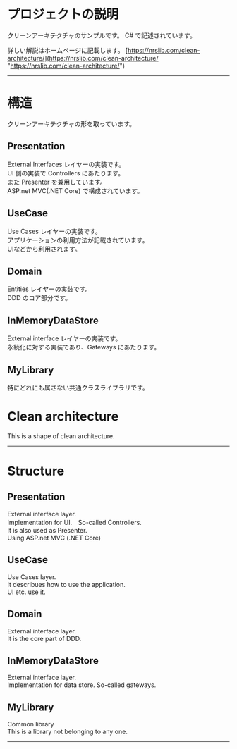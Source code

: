 # プロジェクトの説明
クリーンアーキテクチャのサンプルです。
C# で記述されています。

詳しい解説はホームページに記載します。
[https://nrslib.com/clean-architecture/](https://nrslib.com/clean-architecture/ "https://nrslib.com/clean-architecture/")

-----

# 構造
クリーンアーキテクチャの形を取っています。

## Presentation
External Interfaces レイヤーの実装です。  
UI 側の実装で Controllers にあたります。  
また Presenter を兼用しています。  
ASP.net MVC(.NET Core) で構成されています。  

## UseCase
Use Cases レイヤーの実装です。  
アプリケーションの利用方法が記載されています。  
UIなどから利用されます。  

## Domain
Entities レイヤーの実装です。  
DDD のコア部分です。  

## InMemoryDataStore
External interface レイヤーの実装です。  
永続化に対する実装であり、Gateways にあたります。  

## MyLibrary
特にどれにも属さない共通クラスライブラリです。  


# Clean architecture
This is a shape of clean architecture.

---
# Structure

## Presentation
External interface layer.  
Implementation for UI.　So-called Controllers.  
It is also used as Presenter.  
Using ASP.net MVC (.NET Core)  

## UseCase
Use Cases layer.  
It describues how to use the application.  
UI etc. use it.  

## Domain
External interface  layer.  
It is the core part of DDD.

## InMemoryDataStore
External interface layer.  
Implementation for data store. So-called gateways.  

## MyLibrary
Common library  
This is a library not belonging to any one.  

---
